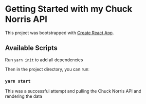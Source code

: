 # Getting Started with my Chuck Norris API

This project was bootstrapped with [Create React App](https://github.com/facebook/create-react-app).

## Available Scripts

Run `yarn init` to add all dependencies

Then in the project directory, you can run:

### `yarn start`


This was a successful attempt and pulling the Chuck Norris API and rendering the data